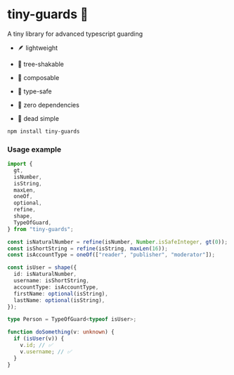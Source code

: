 # tiny-guards 💂

A tiny library for advanced typescript guarding

- 🪶 lightweight

- 🍃 tree-shakable

- 🧱 composable

- 👮 type-safe

- 🔗 zero dependencies

- 🌚 dead simple

```bash
npm install tiny-guards
```

### Usage example

```typescript
import {
  gt,
  isNumber,
  isString,
  maxLen,
  oneOf,
  optional,
  refine,
  shape,
  TypeOfGuard,
} from "tiny-guards";

const isNaturalNumber = refine(isNumber, Number.isSafeInteger, gt(0));
const isShortString = refine(isString, maxLen(16));
const isAccountType = oneOf(["reader", "publisher", "moderator"]);

const isUser = shape({
  id: isNaturalNumber,
  username: isShortString,
  accountType: isAccountType,
  firstName: optional(isString),
  lastName: optional(isString),
});

type Person = TypeOfGuard<typeof isUser>;

function doSomething(v: unknown) {
  if (isUser(v)) {
    v.id; // ✅
    v.username; // ✅
  }
}
```
